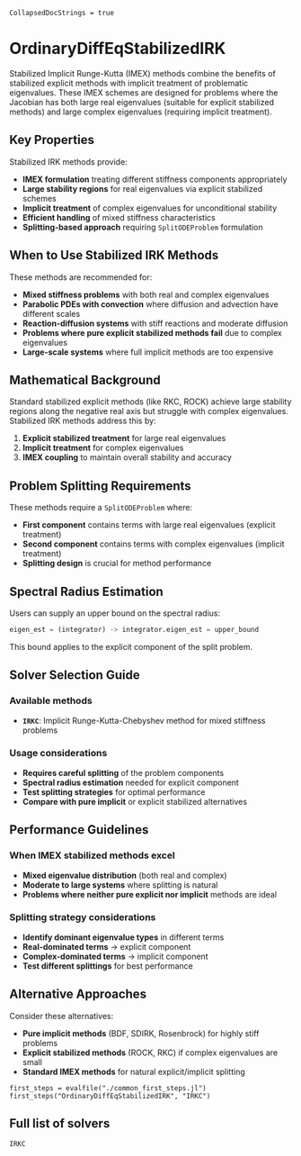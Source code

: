 ```@meta
CollapsedDocStrings = true
```

# OrdinaryDiffEqStabilizedIRK

Stabilized Implicit Runge-Kutta (IMEX) methods combine the benefits of stabilized explicit methods with implicit treatment of problematic eigenvalues. These IMEX schemes are designed for problems where the Jacobian has both large real eigenvalues (suitable for explicit stabilized methods) and large complex eigenvalues (requiring implicit treatment).

## Key Properties

Stabilized IRK methods provide:

- **IMEX formulation** treating different stiffness components appropriately
- **Large stability regions** for real eigenvalues via explicit stabilized schemes
- **Implicit treatment** of complex eigenvalues for unconditional stability
- **Efficient handling** of mixed stiffness characteristics
- **Splitting-based approach** requiring `SplitODEProblem` formulation

## When to Use Stabilized IRK Methods

These methods are recommended for:

- **Mixed stiffness problems** with both real and complex eigenvalues
- **Parabolic PDEs with convection** where diffusion and advection have different scales
- **Reaction-diffusion systems** with stiff reactions and moderate diffusion
- **Problems where pure explicit stabilized methods fail** due to complex eigenvalues
- **Large-scale systems** where full implicit methods are too expensive

## Mathematical Background

Standard stabilized explicit methods (like RKC, ROCK) achieve large stability regions along the negative real axis but struggle with complex eigenvalues. Stabilized IRK methods address this by:

1. **Explicit stabilized treatment** for large real eigenvalues
2. **Implicit treatment** for complex eigenvalues
3. **IMEX coupling** to maintain overall stability and accuracy

## Problem Splitting Requirements

These methods require a `SplitODEProblem` where:
- **First component** contains terms with large real eigenvalues (explicit treatment)
- **Second component** contains terms with complex eigenvalues (implicit treatment)
- **Splitting design** is crucial for method performance

## Spectral Radius Estimation

Users can supply an upper bound on the spectral radius:

```julia
eigen_est = (integrator) -> integrator.eigen_est = upper_bound
```

This bound applies to the explicit component of the split problem.

## Solver Selection Guide

### Available methods
- **`IRKC`**: Implicit Runge-Kutta-Chebyshev method for mixed stiffness problems

### Usage considerations
- **Requires careful splitting** of the problem components
- **Spectral radius estimation** needed for explicit component
- **Test splitting strategies** for optimal performance
- **Compare with pure implicit** or explicit stabilized alternatives

## Performance Guidelines

### When IMEX stabilized methods excel
- **Mixed eigenvalue distribution** (both real and complex)
- **Moderate to large systems** where splitting is natural
- **Problems where neither pure explicit nor implicit** methods are ideal

### Splitting strategy considerations
- **Identify dominant eigenvalue types** in different terms
- **Real-dominated terms** → explicit component
- **Complex-dominated terms** → implicit component
- **Test different splittings** for best performance

## Alternative Approaches

Consider these alternatives:
- **Pure implicit methods** (BDF, SDIRK, Rosenbrock) for highly stiff problems
- **Explicit stabilized methods** (ROCK, RKC) if complex eigenvalues are small
- **Standard IMEX methods** for natural explicit/implicit splitting

```@eval
first_steps = evalfile("./common_first_steps.jl")
first_steps("OrdinaryDiffEqStabilizedIRK", "IRKC")
```

## Full list of solvers

```@docs
IRKC
```
